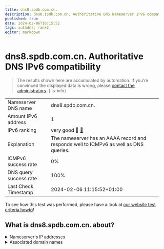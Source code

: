 ```yaml
---
title: dns8.spdb.com.cn.
description: dns8.spdb.com.cn. Authoritative DNS Nameserver IPv6 compatibility
published: true
date: 2024-02-06T10:15:52
tags: authdns, rank2
editor: markdown
---
```


# dns8.spdb.com.cn. Authoritative DNS IPv6 compatibility

> The results shown here are accumulated by automation. If you're convinced the displayed data is wrong, please [contact the administrators](/howto/chat). 
{.is-info}




|   |   |
| - | - |
| Nameserver DNS name | dns8.spdb.com.cn.
| Amount IPv6 address | 1
| IPv6 ranking | very good :2nd_place_medal: [🔗](/howto/ranking) |
| Explanation | The nameserver has an AAAA record and responds well to ICMPv6 as well as DNS queries. |
| ICMPv6 success rate | 0%|
| DNS query success rate | 100% |
| Last Check Timestamp | 2024-02-06 11:15:52+01:00 |

To see how this test was performed, please have a look at [our website test criteria howto](/howto/testcriteria/authdns)!


## What is dns8.spdb.com.cn. about?




<details>
<summary>Nameserver's IP addresses</summary>

2405:3140:31:51fe::c2

</details>



<details>
<summary>Associated domain names</summary>

www.spdb.com.cn

</details>
